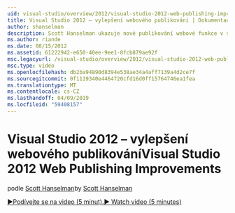 ```yaml
---
uid: visual-studio/overview/2012/visual-studio-2012-web-publishing-improvements
title: Visual Studio 2012 – vylepšení webového publikování | Dokumentace Microsoftu
author: shanselman
description: Scott Hanselman ukazuje nové publikování webové funkce v sadě Visual Studio 2012.
ms.author: riande
ms.date: 08/15/2012
ms.assetid: 61222942-e650-40ee-9ee1-8fcb879ae92f
msc.legacyurl: /visual-studio/overview/2012/visual-studio-2012-web-publishing-improvements
msc.type: video
ms.openlocfilehash: db2ba94890d8394e538ae34a4aff7139a4d2ce7f
ms.sourcegitcommit: 0f1119340e4464720cfd16d0ff15764746ea1fea
ms.translationtype: MT
ms.contentlocale: cs-CZ
ms.lasthandoff: 04/09/2019
ms.locfileid: "59408157"
---
```

# <a name="visual-studio-2012-web-publishing-improvements"></a><span data-ttu-id="094d2-103">Visual Studio 2012 – vylepšení webového publikování</span><span class="sxs-lookup"><span data-stu-id="094d2-103">Visual Studio 2012 Web Publishing Improvements</span></span>

<span data-ttu-id="094d2-104">podle [Scott Hanselman](https://github.com/shanselman)</span><span class="sxs-lookup"><span data-stu-id="094d2-104">by [Scott Hanselman](https://github.com/shanselman)</span></span>

[<span data-ttu-id="094d2-105">&#9654;Podívejte se na video (5 minut).</span><span class="sxs-lookup"><span data-stu-id="094d2-105">&#9654; Watch video (5 minutes)</span></span>](https://channel9.msdn.com/Blogs/ASP-NET-Site-Videos/visual-studio-2012-web-publishing-improvements)
